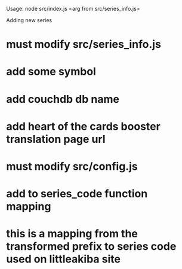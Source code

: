 Usage: node src/index.js <arg from src/series_info.js>

Adding new series
# must modify src/series_info.js
  # add some symbol
  # add couchdb db name
  # add heart of the cards booster translation page url

# must modify src/config.js
  # add to series_code function mapping
  # this is a mapping from the transformed prefix to series code used on littleakiba site